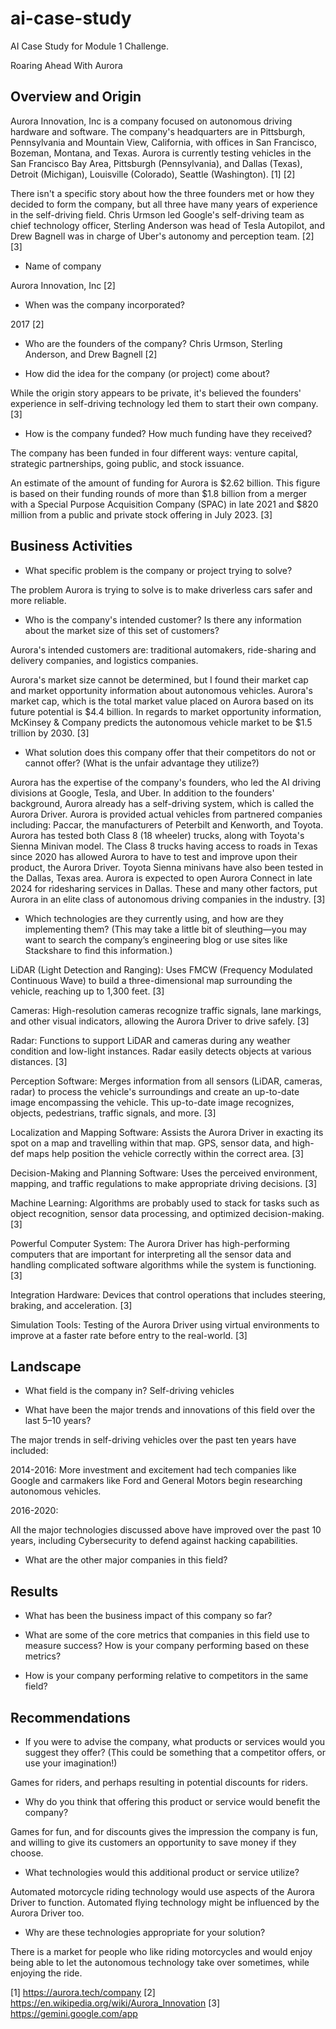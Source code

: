 # ai-case-study
AI Case Study for Module 1 Challenge.

Roaring Ahead With Aurora 

## Overview and Origin
Aurora Innovation, Inc is a company focused on autonomous driving hardware and software. The company's headquarters are in Pittsburgh, Pennsylvania and Mountain View, California, with offices in San Francisco, Bozeman, Montana, and Texas. Aurora is currently testing vehicles in the San Francisco Bay Area, Pittsburgh (Pennsylvania), and Dallas (Texas), Detroit (Michigan), Louisville (Colorado), Seattle (Washington). [1] [2]

There isn't a specific story about how the three founders met or how they decided to form the company, but all three have many years of experience in the self-driving field. Chris Urmson led Google's self-driving team as chief technology officer, Sterling Anderson was head of Tesla Autopilot, and Drew Bagnell was in charge of Uber's autonomy and perception team. [2] [3]  

* Name of company 

Aurora Innovation, Inc [2]

* When was the company incorporated? 

2017 [2]

* Who are the founders of the company? Chris Urmson, Sterling Anderson, and Drew Bagnell [2]

* How did the idea for the company (or project) come about? 

While the origin story appears to be private, it's believed the founders' experience in self-driving technology led them to start their own company. [3] 

* How is the company funded? How much funding have they received? 

The company has been funded in four different ways: venture capital, strategic partnerships, going public, and stock issuance.

An estimate of the amount of funding for Aurora is $2.62 billion. This figure is based on their funding rounds of more than $1.8 billion from a merger with a Special Purpose Acquisition Company (SPAC) in late 2021 and $820 million from a public and private stock offering in July 2023. [3]

## Business Activities

* What specific problem is the company or project trying to solve?

The problem Aurora is trying to solve is to make driverless cars safer and more reliable.

* Who is the company's intended customer? Is there any information about the market size of this set of customers?

Aurora's intended customers are: traditional automakers, ride-sharing and delivery companies, and logistics companies.

Aurora's market size cannot be determined, but I found their market cap and market opportunity information about autonomous vehicles. Aurora's market cap, which is the total market value placed on Aurora based on its future potential is $4.4 billion. In regards to market opportunity information, McKinsey & Company predicts the autonomous vehicle market to be $1.5 trillion by 2030. [3]  

* What solution does this company offer that their competitors do not or cannot offer? (What is the unfair advantage they utilize?)

Aurora has the expertise of the company's founders, who led the AI driving divisions at Google, Tesla, and Uber. In addition to the founders' background, Aurora already has a self-driving system, which is called the Aurora Driver. Aurora is provided actual vehicles from partnered companies including: Paccar, the manufacturers of Peterbilt and Kenworth, and Toyota. Aurora has tested both Class 8 (18 wheeler) trucks, along with Toyota's Sienna Minivan model. The Class 8 trucks having access to roads in Texas since 2020 has allowed Aurora to have to test and improve upon their product, the Aurora Driver. Toyota Sienna minivans have also been tested in the Dallas, Texas area. Aurora is expected to open Aurora Connect in late 2024 for ridesharing services in Dallas. These and many other factors, put Aurora in an elite class of autonomous driving companies in the industry. [3]

* Which technologies are they currently using, and how are they implementing them? (This may take a little bit of sleuthing&mdash;you may want to search the company’s engineering blog or use sites like Stackshare to find this information.)

LiDAR (Light Detection and Ranging): Uses FMCW (Frequency Modulated Continuous Wave) to build a three-dimensional map surrounding the vehicle, reaching up to 1,300 feet. [3]

Cameras: High-resolution cameras recognize traffic signals, lane markings, and other visual indicators, allowing the Aurora Driver to drive safely. [3]

Radar: Functions to support LiDAR and cameras during any weather condition and low-light instances. Radar easily detects objects at various distances. [3]

Perception Software: Merges information from all sensors (LiDAR, cameras, radar) to process the vehicle's surroundings and create an up-to-date image encompassing the vehicle. This up-to-date image recognizes, objects, pedestrians, traffic signals, and more. [3]

Localization and Mapping Software: Assists the Aurora Driver in exacting its spot on a map and travelling within that map. GPS, sensor data, and high-def maps help position the vehicle correctly within the correct area. [3]

Decision-Making and Planning Software: Uses the perceived environment, mapping, and traffic regulations to make appropriate driving decisions. [3]

Machine Learning: Algorithms are probably used to stack for tasks such as object recognition, sensor data processing, and optimized decision-making. [3]

Powerful Computer System: The Aurora Driver has high-performing computers that are important for interpreting all the sensor data and handling complicated software algorithms while the system is functioning. [3]

Integration Hardware: Devices that control operations that includes steering, braking, and acceleration. [3]

Simulation Tools: Testing of the Aurora Driver using virtual environments to improve at a faster rate before entry to the real-world. [3]

## Landscape

* What field is the company in? Self-driving vehicles

* What have been the major trends and innovations of this field over the last 5&ndash;10 years? 

The major trends in self-driving vehicles over the past ten years have included: 

2014-2016: More investment and excitement had tech companies like Google and carmakers like Ford and General Motors begin researching autonomous vehicles.

2016-2020: 

All the major technologies discussed above have improved over the past 10 years, including Cybersecurity to defend against hacking capabilities.



* What are the other major companies in this field?

## Results

* What has been the business impact of this company so far?

* What are some of the core metrics that companies in this field use to measure success? How is your company performing based on these metrics?

* How is your company performing relative to competitors in the same field?

## Recommendations

* If you were to advise the company, what products or services would you suggest they offer? (This could be something that a competitor offers, or use your imagination!) 

Games for riders, and perhaps resulting in potential discounts for riders.

* Why do you think that offering this product or service would benefit the company?

Games for fun, and for discounts gives the impression the company is fun, and  willing to give its customers an opportunity to save money if they choose.

* What technologies would this additional product or service utilize?

Automated motorcycle riding technology would use aspects of the Aurora Driver to function. Automated flying technology might be influenced by the Aurora Driver too.

* Why are these technologies appropriate for your solution?

There is a market for people who like riding motorcycles and would enjoy being able to let the autonomous technology take over sometimes, while enjoying the ride.

[1] https://aurora.tech/company
[2] https://en.wikipedia.org/wiki/Aurora_Innovation
[3] https://gemini.google.com/app
